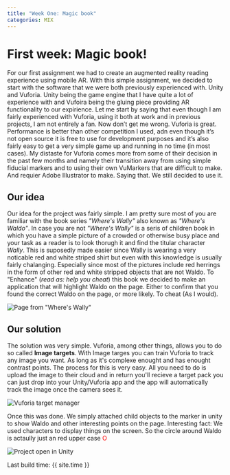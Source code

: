 ```yaml
---
title: "Week One: Magic book"
categories: MIX
---
```

# First week: Magic book!

For our first assignment we had to create an augmented reality reading experience using mobile AR. With this simple assignment, we decided to start with the software that we were both previously experienced with. Unity and Vuforia. Unity being the game engine that I have quite a lot of experience with and Vufoira being the gluing piece providing AR functionality to our expirience.
Let me start by saying that even though I am fairly experienced with Vuforia, using it both at work and in previous projects, I am not entirely a fan. Now don’t get me wrong. Vuforia is great. Performance is better than other competition I used, adn even though it’s not open source it is free to use for development purposes and it’s also fairly easy to get a very simple game up and running in no time (in most cases). My distaste for Vuforia comes more from some of their decision in the past few months and namely their transition away from using simple fiducial markers and to using their own VuMarkers that are difficult to make. And requier Adobe Illustrator to make.
Saying that. We still decided to use it.

## Our idea

Our idea for the project was fairly simple. I am pretty sure most of you are familiar with the book series _"Where's Wally"_ also known as  _"Where's Waldo"_. In case you are not _"Where's Wally"_ is a seris of children book in which you have a simple picture of a crowded or otherwise busy place and your task as a reader is to look thorugh it and find the titular character _Wally_. This is suposedly made easier since Wally is wearing a very noticable red and white striped shirt but even with this knowledge is usually fairly chalanging. Especially since most of the pictures include red herrings in the form of other red and white stripped objects that are not Waldo.
To "Enhance" (_read as: help you cheat_) this book we decided to make an application that will highlight Waldo on the page. Either to confirm that you found the correct Waldo on the page, or more likely. To cheat (As I would).

![Page from _"Where's Wally"_]({{site.url}}/images/MixWeekOneWaldo/waldo_unsolved.jpg)

## Our solution

The solution was very simple. Vuforia, among other things, allows you to do so called **Image targets**. With Image targes you can train Vuforia to track any image you want. As long as it's complexe enought and has enought contrast points. The process for this is very easy. All you need to do is upload the image to their cloud and in return you'll recieve a target pack you can just drop into your Unity/Vuforia app and the app will automatically track the image once the camera sees it.

![Vuforia target manager]({{site.url}}/images/MixWeekOneWaldo/target_manager.JPG)

Once this was done. We simply attached child objects to the marker in unity to show Waldo and other interesting points on the page. Interesting fact: We used characters to display things on the screen. So the circle around Waldo is actaully just an red upper case <font color="red">O</font>

![Project open in Unity]({{site.url}}/images/MixWeekOneWaldo/waldo_unity.png)

Last build time: {{ site.time }}
